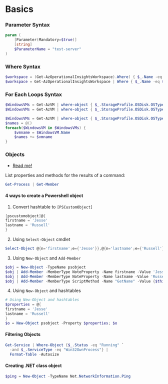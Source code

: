 # Basics
### Parameter Syntax
```powershell
param (
    [Parameter(Mandatory=$true)]
    [string]
    $ParameterName = "test-server"
)
```
### Where Syntax
```powershell
$workspace = (Get-AzOperationalInsightsWorkspace).Where( { $_.Name -eq $workspaceName })
$workspace = Get-AzOperationalInsightsWorkspace | Where { $_.Name -eq $workspaceName }
```
### For Each Loops Syntax
```powershell
$WindowsVMs = Get-AzVM | where-object { $_.StorageProfile.OSDisk.OSType -eq "Windows" } | Sort-Object Name | ForEach-Object {$_.Name} | Out-String -Stream | Select-Object
$WindowsVMs = Get-AzVM | where-object { $_.StorageProfile.OSDisk.OSType -eq "Windows" } | Sort-Object Name | ForEach-Object {$_.Name} | Select-Object -ExpandProperty Name
```
```powershell
$WindowsVMs = Get-AzVM | where-object { $_.StorageProfile.OSDisk.OSType -eq "Windows" } | Sort-Object Name
$names = @()
foreach($WindowsVM in $WindowsVMs) {
    $vmname = $WindowsVM.Name
    $names += $vmname
}
```

### Objects
- [Read me!](https://www.itprotoday.com/powershell/powershell-basics-introduction-objects)

List properties and methods for the results of a command:
```powershell
Get-Process | Get-Member
```
#### 4 ways to create a Powershell object
1. Convert hashtable to `[PSCustomObject]`
```powershell
[pscustomobject]@{
firstname = 'Jesse'
lastname = 'Russell'
}
```
2. Using `Select-Object` cmdlet
```powershell
Select-Object @{n='firstname';e={'Jesse'}},@{n='lastname';e={'Russell'}} -InputObject ''
```
3. Using `New-Object` and `Add-Member`
```powershell
$obj = New-Object -TypeName psobject
$obj | Add-Member -MemberType NoteProperty -Name firstname -Value 'Jesse'
$obj | Add-Member -MemberType NoteProperty -Name lastname -Value 'Russell'
$obj | Add-Member -MemberType ScriptMethod -Name "GetName" -Value {$this.firstname +' '+$this.lastname}
```
4. Using `New-Object` and hashtables
```powershell
# Using New-Object and hashtables
$properties = @{
firstname = 'Jesse'
lastname = 'Russell'
}
$o = New-Object psobject -Property $properties; $o
```
#### Filtering Objects
```powershell
Get-Service | Where-Object {$_.Status -eq "Running" `
  -and $_.ServiceType -eq "Win32OwnProcess"} |
  Format-Table -Autosize
```
#### Creating .NET class object
```powershell
$ping = New-Object -TypeName Net.NetworkInformation.Ping
```